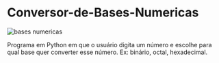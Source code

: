 # Conversor-de-Bases-Numericas
![bases numericas](https://user-images.githubusercontent.com/121234114/217848975-25fa004b-bf35-469d-b68e-2c953eac77c7.png)

Programa em Python em que o usuário digita um número e escolhe para qual base quer converter esse número. Ex: binário, octal, hexadecimal.
